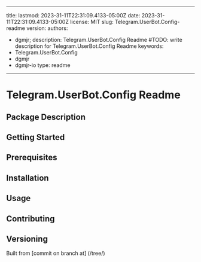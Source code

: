 ---

title:
lastmod: 2023-31-11T22:31:09.4133-05:00Z
date: 2023-31-11T22:31:09.4133-05:00Z
license: MIT
slug: Telegram.UserBot.Config-readme
version:
authors:
- dgmjr;
description: Telegram.UserBot.Config Readme #TODO: write description for Telegram.UserBot.Config Readme
keywords:
- Telegram.UserBot.Config
- dgmjr
- dgmjr-io
type: readme
------------

# Telegram.UserBot.Config Readme

<!-- TODO: Write the contents of the Telegram.UserBot.Config Readme file -->

## Package Description

## Getting Started

## Prerequisites

## Installation

## Usage

## Contributing

## Versioning

Built from [commit  on branch  at]
(/tree/)
